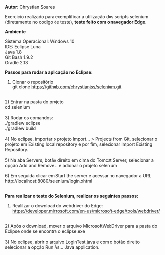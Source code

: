 <p><b>Autor: </b>Chrystian Soares<p>

Exercicio realizado para exemplificar a utilização dos scripts selenium (diretamente no codigo de teste), <b>teste feito com o navegador Edge.</b>

<p><b>Ambiente</b></p>
Sistema Operacional: Windows 10<br>
IDE: Eclipse Luna<br>
Java 1.8<br>
Git Bash 1.9.2<br>
Gradle 2.13<br>

<p><b>Passos para rodar a aplicação no Eclipse:</b><p>

1) Clonar o repositório<br/>
git clone https://github.com/chrystianjss/selenium.git<br/>
<br/>
2) Entrar na pasta do projeto<br/>
cd selenium<br/>
<br/>
3) Rodar os comandos:<br/>
./gradlew eclipse<br/>
./gradlew build<br/>
<br/>
4) No eclipse, importar o projeto Import... > Projects from Git, selecionar o projeto em Existing local repository e por fim, selecionar Import Existing Repository.
<br/><br/>
5) Na aba Servers, botão direito em cima do Tomcat Server, selecionar a opção Add and Remove... e adionar o projeto selenium
<br/><br/>
6) Em seguida clicar em Start the server e acessar no navegador a URL http://localhost:8080/selenium/login.xhtml
<br/><br/>
<p><b>Para realizar o teste do Selenium, realizar os seguintes passos:</b></p>

1) Realilzar o download do webdriver do Edge:<br/>
https://developer.microsoft.com/en-us/microsoft-edge/tools/webdriver/<br/>
 <br/>
2) Após o download, mover o arquivo MicrosoftWebDriver para a pasta do Eclipse onde se encontra o eclipse.exe
<br/><br/>
3) No eclipse, abrir o arquivo LoginTest.java e com o botão direito selecionar a opção Run As... Java application.
